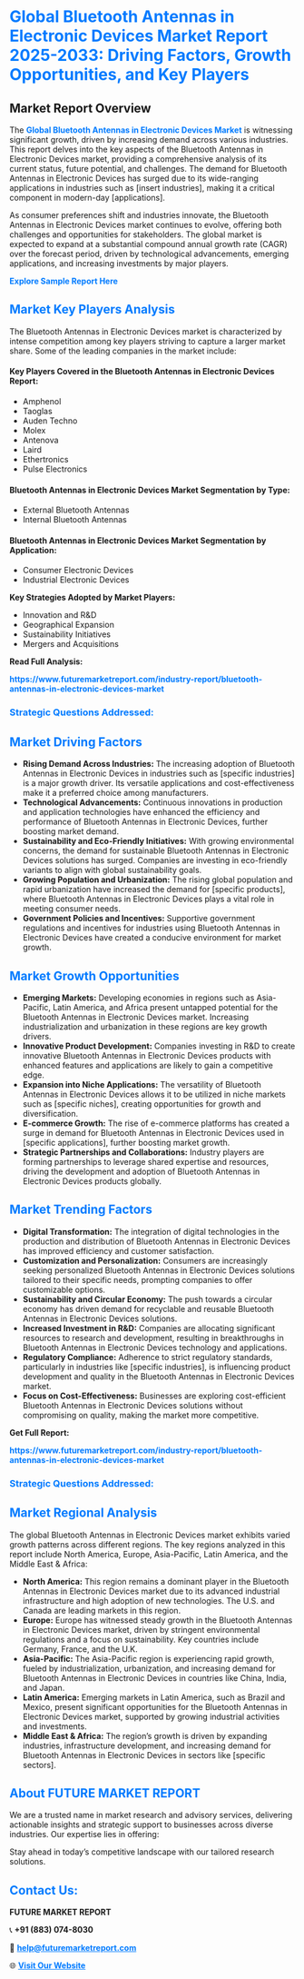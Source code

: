 <h1 style="color: #007BFF;">Global Bluetooth Antennas in Electronic Devices Market Report 2025-2033: Driving Factors, Growth Opportunities, and Key Players</h1>

<section id="overview">
<h2>Market Report Overview</h2>
<p>The <a href="https://www.futuremarketreport.com/industry-report/bluetooth-antennas-in-electronic-devices-market" style="color: #007BFF; text-decoration: none;"><strong>Global Bluetooth Antennas in Electronic Devices Market</strong></a> is witnessing significant growth, driven by increasing demand across various industries. This report delves into the key aspects of the Bluetooth Antennas in Electronic Devices market, providing a comprehensive analysis of its current status, future potential, and challenges. The demand for Bluetooth Antennas in Electronic Devices has surged due to its wide-ranging applications in industries such as [insert industries], making it a critical component in modern-day [applications].</p>
<p>As consumer preferences shift and industries innovate, the Bluetooth Antennas in Electronic Devices market continues to evolve, offering both challenges and opportunities for stakeholders. The global market is expected to expand at a substantial compound annual growth rate (CAGR) over the forecast period, driven by technological advancements, emerging applications, and increasing investments by major players.</p>
</section>

<section id="overview">
<p><a href="https://www.futuremarketreport.com/request-sample/reportId=75753" style="color: #007BFF; text-decoration: none;"><strong>Explore Sample Report Here</strong></a></p>
</section>

<section id="key-players">
<h2 style="color: #007BFF;">Market Key Players Analysis</h2>
<p>The Bluetooth Antennas in Electronic Devices market is characterized by intense competition among key players striving to capture a larger market share. Some of the leading companies in the market include:</p>
<h4>Key Players Covered in the Bluetooth Antennas in Electronic Devices Report:</h4>
<ul><li>Amphenol</li><li>Taoglas</li><li>Auden Techno</li><li>Molex</li><li>Antenova</li><li>Laird</li><li>Ethertronics</li><li>Pulse Electronics</li></ul>
<h4>Bluetooth Antennas in Electronic Devices Market Segmentation by Type:</h4>
<ul><li>External Bluetooth Antennas</li><li>Internal Bluetooth Antennas</li></ul>

<h4>Bluetooth Antennas in Electronic Devices Market Segmentation by Application:</h4>
<ul><li>Consumer Electronic Devices</li><li>Industrial Electronic Devices</li></ul>
<p><strong>Key Strategies Adopted by Market Players:</strong></p>
<ul>
<li>Innovation and R&D</li>
<li>Geographical Expansion</li>
<li>Sustainability Initiatives</li>
<li>Mergers and Acquisitions</li>
</ul>
</section>

<section>
<p><strong>Read Full Analysis: </strong></p><a href="https://www.futuremarketreport.com/industry-report/bluetooth-antennas-in-electronic-devices-market" style="color: #007BFF; text-decoration: none;"><strong>https://www.futuremarketreport.com/industry-report/bluetooth-antennas-in-electronic-devices-market</strong></a>
<h3 style="color: #007BFF;">Strategic Questions Addressed:</h3>
</section>

<section id="driving-factors">
<h2 style="color: #007BFF;">Market Driving Factors</h2>
<ul>
<li><strong>Rising Demand Across Industries:</strong> The increasing adoption of Bluetooth Antennas in Electronic Devices in industries such as [specific industries] is a major growth driver. Its versatile applications and cost-effectiveness make it a preferred choice among manufacturers.</li>
<li><strong>Technological Advancements:</strong> Continuous innovations in production and application technologies have enhanced the efficiency and performance of Bluetooth Antennas in Electronic Devices, further boosting market demand.</li>
<li><strong>Sustainability and Eco-Friendly Initiatives:</strong> With growing environmental concerns, the demand for sustainable Bluetooth Antennas in Electronic Devices solutions has surged. Companies are investing in eco-friendly variants to align with global sustainability goals.</li>
<li><strong>Growing Population and Urbanization:</strong> The rising global population and rapid urbanization have increased the demand for [specific products], where Bluetooth Antennas in Electronic Devices plays a vital role in meeting consumer needs.</li>
<li><strong>Government Policies and Incentives:</strong> Supportive government regulations and incentives for industries using Bluetooth Antennas in Electronic Devices have created a conducive environment for market growth.</li>
</ul>
</section>

<section id="growth-opportunities">
<h2 style="color: #007BFF;">Market Growth Opportunities</h2>
<ul>
<li><strong>Emerging Markets:</strong> Developing economies in regions such as Asia-Pacific, Latin America, and Africa present untapped potential for the Bluetooth Antennas in Electronic Devices market. Increasing industrialization and urbanization in these regions are key growth drivers.</li>
<li><strong>Innovative Product Development:</strong> Companies investing in R&D to create innovative Bluetooth Antennas in Electronic Devices products with enhanced features and applications are likely to gain a competitive edge.</li>
<li><strong>Expansion into Niche Applications:</strong> The versatility of Bluetooth Antennas in Electronic Devices allows it to be utilized in niche markets such as [specific niches], creating opportunities for growth and diversification.</li>
<li><strong>E-commerce Growth:</strong> The rise of e-commerce platforms has created a surge in demand for Bluetooth Antennas in Electronic Devices used in [specific applications], further boosting market growth.</li>
<li><strong>Strategic Partnerships and Collaborations:</strong> Industry players are forming partnerships to leverage shared expertise and resources, driving the development and adoption of Bluetooth Antennas in Electronic Devices products globally.</li>
</ul>
</section>

<section id="trending-factors">
<h2 style="color: #007BFF;">Market Trending Factors</h2>
<ul>
<li><strong>Digital Transformation:</strong> The integration of digital technologies in the production and distribution of Bluetooth Antennas in Electronic Devices has improved efficiency and customer satisfaction.</li>
<li><strong>Customization and Personalization:</strong> Consumers are increasingly seeking personalized Bluetooth Antennas in Electronic Devices solutions tailored to their specific needs, prompting companies to offer customizable options.</li>
<li><strong>Sustainability and Circular Economy:</strong> The push towards a circular economy has driven demand for recyclable and reusable Bluetooth Antennas in Electronic Devices solutions.</li>
<li><strong>Increased Investment in R&D:</strong> Companies are allocating significant resources to research and development, resulting in breakthroughs in Bluetooth Antennas in Electronic Devices technology and applications.</li>
<li><strong>Regulatory Compliance:</strong> Adherence to strict regulatory standards, particularly in industries like [specific industries], is influencing product development and quality in the Bluetooth Antennas in Electronic Devices market.</li>
<li><strong>Focus on Cost-Effectiveness:</strong> Businesses are exploring cost-efficient Bluetooth Antennas in Electronic Devices solutions without compromising on quality, making the market more competitive.</li>
</ul>
</section>

<section>
<p><strong>Get Full Report: </strong></p><a href="https://www.futuremarketreport.com/industry-report/bluetooth-antennas-in-electronic-devices-market" style="color: #007BFF; text-decoration: none;"><strong>https://www.futuremarketreport.com/industry-report/bluetooth-antennas-in-electronic-devices-market</strong></a>
<h3 style="color: #007BFF;">Strategic Questions Addressed:</h3>
</section>


<section id="regional-analysis">
<h2 style="color: #007BFF;">Market Regional Analysis</h2>
<p>The global Bluetooth Antennas in Electronic Devices market exhibits varied growth patterns across different regions. The key regions analyzed in this report include North America, Europe, Asia-Pacific, Latin America, and the Middle East & Africa:</p>
<ul>
<li><strong>North America:</strong> This region remains a dominant player in the Bluetooth Antennas in Electronic Devices market due to its advanced industrial infrastructure and high adoption of new technologies. The U.S. and Canada are leading markets in this region.</li>
<li><strong>Europe:</strong> Europe has witnessed steady growth in the Bluetooth Antennas in Electronic Devices market, driven by stringent environmental regulations and a focus on sustainability. Key countries include Germany, France, and the U.K.</li>
<li><strong>Asia-Pacific:</strong> The Asia-Pacific region is experiencing rapid growth, fueled by industrialization, urbanization, and increasing demand for Bluetooth Antennas in Electronic Devices in countries like China, India, and Japan.</li>
<li><strong>Latin America:</strong> Emerging markets in Latin America, such as Brazil and Mexico, present significant opportunities for the Bluetooth Antennas in Electronic Devices market, supported by growing industrial activities and investments.</li>
<li><strong>Middle East & Africa:</strong> The region’s growth is driven by expanding industries, infrastructure development, and increasing demand for Bluetooth Antennas in Electronic Devices in sectors like [specific sectors].</li>
</ul>
</section>

<footer>
<h2 style="color: #007BFF;">About FUTURE MARKET REPORT</h2>
<p>We are a trusted name in market research and advisory services, delivering actionable insights and strategic support to businesses across diverse industries. Our expertise lies in offering:</p>

<p>Stay ahead in today’s competitive landscape with our tailored research solutions.</p>

<h2 style="color: #007BFF;">Contact Us:</h2>
<p><strong>FUTURE MARKET REPORT</strong></p>
<p>📞 <strong>+91 (883) 074-8030</strong></p>
<p>📧 <strong><a href="mailto:help@futuremarketreport.com" style="color: #007BFF;">help@futuremarketreport.com</a></strong></p>
<p>🌐 <strong><a href="https://www.futuremarketreport.com/" style="color: #007BFF;">Visit Our Website</a></strong></p>
</footer>